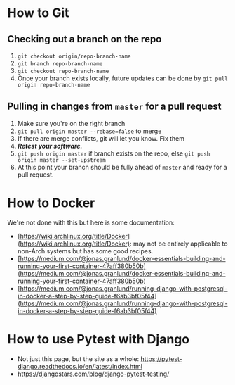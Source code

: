 # How to Git

## Checking out a branch on the repo

1. `git checkout origin/repo-branch-name`
2. `git branch repo-branch-name`
3. `git checkout repo-branch-name`
4. Once your branch exists locally, future updates can be done by 
`git pull origin repo-branch-name`

## Pulling in changes from `master` for a pull request

1. Make sure you're on the right branch
2. `git pull origin master --rebase=false` to merge
3. If there are merge conflicts, git will let you know. Fix them
4. ***Retest your software.***
5. `git push origin master` if branch exists on the repo, else 
`git push origin master --set-upstream`
6. At this point your branch should be fully ahead of `master` and ready for a pull request.

# How to Docker

We're not done with this but here is some documentation:
- [https://wiki.archlinux.org/title/Docker](https://wiki.archlinux.org/title/Docker):
may not be entirely applicable to non-Arch systems but has some good recipes.
- [https://medium.com/@jonas.granlund/docker-essentials-building-and-running-your-first-container-47aff380b50b](https://medium.com/@jonas.granlund/docker-essentials-building-and-running-your-first-container-47aff380b50b)
- [https://medium.com/@jonas.granlund/running-django-with-postgresql-in-docker-a-step-by-step-guide-f6ab3bf05f44](https://medium.com/@jonas.granlund/running-django-with-postgresql-in-docker-a-step-by-step-guide-f6ab3bf05f44)

# How to use Pytest with Django
- Not just this page, but the site as a whole: https://pytest-django.readthedocs.io/en/latest/index.html
- https://djangostars.com/blog/django-pytest-testing/
